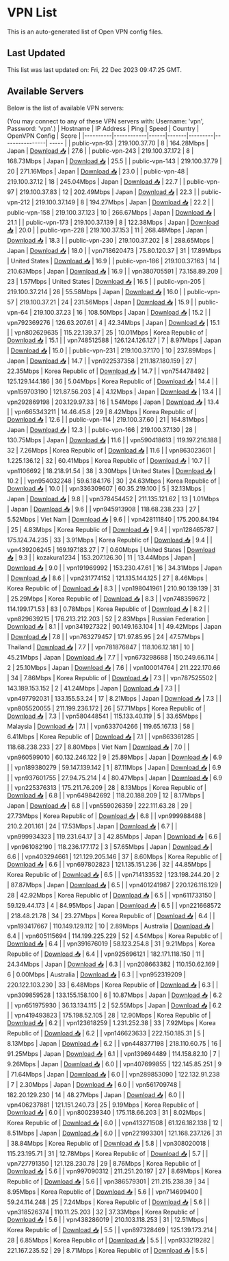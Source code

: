 # VPN List

This is an auto-generated list of Open VPN config files.

## Last Updated

This list was last updated on: Fri, 22 Dec 2023 09:47:25 GMT.

## Available Servers

Below is the list of available VPN servers:

(You may connect to any of these VPN servers with: Username: 'vpn', Password: 'vpn'.)
| Hostname | IP Address | Ping | Speed | Country | OpenVPN Config | Score |
|----------|------------|------|-------|---------|----------------| ----- |
| public-vpn-93 | 219.100.37.70 | 8 | 164.28Mbps | Japan | [Download 📥](./configs/server_0_JP.ovpn) | 27.6 |
| public-vpn-243 | 219.100.37.172 | 8 | 168.73Mbps | Japan | [Download 📥](./configs/server_1_JP.ovpn) | 25.5 |
| public-vpn-143 | 219.100.37.79 | 20 | 271.16Mbps | Japan | [Download 📥](./configs/server_2_JP.ovpn) | 23.0 |
| public-vpn-48 | 219.100.37.12 | 18 | 245.04Mbps | Japan | [Download 📥](./configs/server_3_JP.ovpn) | 22.7 |
| public-vpn-97 | 219.100.37.83 | 12 | 202.49Mbps | Japan | [Download 📥](./configs/server_4_JP.ovpn) | 22.3 |
| public-vpn-212 | 219.100.37.149 | 8 | 194.27Mbps | Japan | [Download 📥](./configs/server_5_JP.ovpn) | 22.2 |
| public-vpn-158 | 219.100.37.123 | 10 | 266.67Mbps | Japan | [Download 📥](./configs/server_6_JP.ovpn) | 21.1 |
| public-vpn-173 | 219.100.37.139 | 8 | 122.38Mbps | Japan | [Download 📥](./configs/server_7_JP.ovpn) | 20.0 |
| public-vpn-228 | 219.100.37.153 | 11 | 268.48Mbps | Japan | [Download 📥](./configs/server_8_JP.ovpn) | 18.3 |
| public-vpn-230 | 219.100.37.202 | 8 | 288.65Mbps | Japan | [Download 📥](./configs/server_9_JP.ovpn) | 18.0 |
| vpn718620473 | 75.80.120.37 | 31 | 17.89Mbps | United States | [Download 📥](./configs/server_10_US.ovpn) | 16.9 |
| public-vpn-186 | 219.100.37.163 | 14 | 210.63Mbps | Japan | [Download 📥](./configs/server_11_JP.ovpn) | 16.9 |
| vpn380705591 | 73.158.89.209 | 23 | 1.57Mbps | United States | [Download 📥](./configs/server_12_US.ovpn) | 16.5 |
| public-vpn-205 | 219.100.37.214 | 26 | 55.58Mbps | Japan | [Download 📥](./configs/server_13_JP.ovpn) | 16.0 |
| public-vpn-57 | 219.100.37.21 | 24 | 231.56Mbps | Japan | [Download 📥](./configs/server_14_JP.ovpn) | 15.9 |
| public-vpn-64 | 219.100.37.23 | 16 | 108.50Mbps | Japan | [Download 📥](./configs/server_15_JP.ovpn) | 15.2 |
| vpn792369276 | 126.63.207.61 | 4 | 42.34Mbps | Japan | [Download 📥](./configs/server_16_JP.ovpn) | 15.1 |
| vpn802629635 | 115.22.139.37 | 25 | 10.01Mbps | Korea Republic of | [Download 📥](./configs/server_17_KR.ovpn) | 15.1 |
| vpn748512588 | 126.124.126.127 | 7 | 8.97Mbps | Japan | [Download 📥](./configs/server_18_JP.ovpn) | 15.0 |
| public-vpn-231 | 219.100.37.170 | 10 | 237.89Mbps | Japan | [Download 📥](./configs/server_19_JP.ovpn) | 14.7 |
| vpn922537358 | 211.187.180.159 | 27 | 22.35Mbps | Korea Republic of | [Download 📥](./configs/server_20_KR.ovpn) | 14.7 |
| vpn754478492 | 125.129.144.186 | 36 | 5.04Mbps | Korea Republic of | [Download 📥](./configs/server_21_KR.ovpn) | 14.4 |
| vpn159703190 | 121.87.56.203 | 4 | 4.12Mbps | Japan | [Download 📥](./configs/server_22_JP.ovpn) | 13.4 |
| vpn292869198 | 203.129.97.33 | 16 | 1.54Mbps | Japan | [Download 📥](./configs/server_23_JP.ovpn) | 13.4 |
| vpn665343211 | 14.46.45.8 | 29 | 8.42Mbps | Korea Republic of | [Download 📥](./configs/server_24_KR.ovpn) | 12.6 |
| public-vpn-114 | 219.100.37.60 | 21 | 164.81Mbps | Japan | [Download 📥](./configs/server_25_JP.ovpn) | 12.3 |
| public-vpn-166 | 219.100.37.130 | 28 | 130.75Mbps | Japan | [Download 📥](./configs/server_26_JP.ovpn) | 11.6 |
| vpn590418613 | 119.197.216.188 | 32 | 7.26Mbps | Korea Republic of | [Download 📥](./configs/server_27_KR.ovpn) | 11.6 |
| vpn863023601 | 1.225.136.12 | 32 | 60.41Mbps | Korea Republic of | [Download 📥](./configs/server_28_KR.ovpn) | 10.7 |
| vpn1106692 | 18.218.91.54 | 38 | 3.30Mbps | United States | [Download 📥](./configs/server_29_US.ovpn) | 10.2 |
| vpn954032248 | 59.6.184.176 | 30 | 24.63Mbps | Korea Republic of | [Download 📥](./configs/server_30_KR.ovpn) | 10.0 |
| vpn336309607 | 60.35.219.100 | 5 | 32.13Mbps | Japan | [Download 📥](./configs/server_31_JP.ovpn) | 9.8 |
| vpn378454452 | 211.135.121.62 | 13 | 1.01Mbps | Japan | [Download 📥](./configs/server_32_JP.ovpn) | 9.6 |
| vpn945913908 | 118.68.238.233 | 27 | 5.52Mbps | Viet Nam | [Download 📥](./configs/server_33_VN.ovpn) | 9.6 |
| vpn428111840 | 175.200.84.194 | 25 | 4.83Mbps | Korea Republic of | [Download 📥](./configs/server_34_KR.ovpn) | 9.4 |
| vpn128465787 | 175.124.74.235 | 33 | 3.91Mbps | Korea Republic of | [Download 📥](./configs/server_35_KR.ovpn) | 9.4 |
| vpn439206245 | 169.197.183.27 | 7 | 0.60Mbps | United States | [Download 📥](./configs/server_36_US.ovpn) | 9.3 |
| kozakura1234 | 153.207.126.30 | 11 | 13.44Mbps | Japan | [Download 📥](./configs/server_37_JP.ovpn) | 9.0 |
| vpn191969992 | 153.230.47.61 | 16 | 34.31Mbps | Japan | [Download 📥](./configs/server_38_JP.ovpn) | 8.6 |
| vpn231774152 | 121.135.144.125 | 27 | 8.46Mbps | Korea Republic of | [Download 📥](./configs/server_39_KR.ovpn) | 8.3 |
| vpn198041961 | 210.90.139.139 | 31 | 25.29Mbps | Korea Republic of | [Download 📥](./configs/server_40_KR.ovpn) | 8.3 |
| vpn748359672 | 114.199.171.53 | 83 | 0.78Mbps | Korea Republic of | [Download 📥](./configs/server_41_KR.ovpn) | 8.2 |
| vpn829639215 | 176.213.212.203 | 52 | 2.83Mbps | Russian Federation | [Download 📥](./configs/server_42_RU.ovpn) | 8.1 |
| vpn341927322 | 90.149.163.104 | 1 | 49.42Mbps | Japan | [Download 📥](./configs/server_43_JP.ovpn) | 7.8 |
| vpn763279457 | 171.97.85.95 | 24 | 47.57Mbps | Thailand | [Download 📥](./configs/server_44_TH.ovpn) | 7.7 |
| vpn781876847 | 118.106.12.181 | 10 | 45.21Mbps | Japan | [Download 📥](./configs/server_45_JP.ovpn) | 7.7 |
| vpn673298688 | 150.249.66.114 | 2 | 25.10Mbps | Japan | [Download 📥](./configs/server_46_JP.ovpn) | 7.6 |
| vpn100014764 | 211.222.170.66 | 34 | 7.86Mbps | Korea Republic of | [Download 📥](./configs/server_47_KR.ovpn) | 7.3 |
| vpn787525502 | 143.189.153.152 | 2 | 41.24Mbps | Japan | [Download 📥](./configs/server_48_JP.ovpn) | 7.3 |
| vpn497792031 | 133.155.53.24 | 17 | 8.21Mbps | Japan | [Download 📥](./configs/server_49_JP.ovpn) | 7.3 |
| vpn805520055 | 211.199.236.172 | 26 | 57.71Mbps | Korea Republic of | [Download 📥](./configs/server_50_KR.ovpn) | 7.3 |
| vpn580448541 | 115.133.40.119 | 5 | 33.65Mbps | Malaysia | [Download 📥](./configs/server_51_MY.ovpn) | 7.1 |
| vpn633704266 | 119.65.167.13 | 58 | 6.41Mbps | Korea Republic of | [Download 📥](./configs/server_52_KR.ovpn) | 7.1 |
| vpn863361285 | 118.68.238.233 | 27 | 8.80Mbps | Viet Nam | [Download 📥](./configs/server_53_VN.ovpn) | 7.0 |
| vpn960599010 | 60.132.246.122 | 9 | 25.89Mbps | Japan | [Download 📥](./configs/server_54_JP.ovpn) | 6.9 |
| vpn189380279 | 59.147.139.142 | 1 | 87.11Mbps | Japan | [Download 📥](./configs/server_55_JP.ovpn) | 6.9 |
| vpn937601755 | 27.94.75.214 | 4 | 80.47Mbps | Japan | [Download 📥](./configs/server_56_JP.ovpn) | 6.9 |
| vpn225376313 | 175.211.76.209 | 28 | 8.13Mbps | Korea Republic of | [Download 📥](./configs/server_57_KR.ovpn) | 6.8 |
| vpn649842692 | 118.20.188.209 | 12 | 8.17Mbps | Japan | [Download 📥](./configs/server_58_JP.ovpn) | 6.8 |
| vpn559026359 | 222.111.63.28 | 29 | 27.73Mbps | Korea Republic of | [Download 📥](./configs/server_59_KR.ovpn) | 6.8 |
| vpn999988488 | 210.2.201.161 | 24 | 17.53Mbps | Japan | [Download 📥](./configs/server_60_JP.ovpn) | 6.7 |
| vpn999934323 | 119.231.64.17 | 3 | 42.85Mbps | Japan | [Download 📥](./configs/server_61_JP.ovpn) | 6.6 |
| vpn961082190 | 118.236.177.172 | 3 | 57.65Mbps | Japan | [Download 📥](./configs/server_62_JP.ovpn) | 6.6 |
| vpn403294661 | 121.129.205.146 | 37 | 8.60Mbps | Korea Republic of | [Download 📥](./configs/server_63_KR.ovpn) | 6.6 |
| vpn697802823 | 121.135.151.236 | 32 | 44.85Mbps | Korea Republic of | [Download 📥](./configs/server_64_KR.ovpn) | 6.5 |
| vpn714133532 | 123.198.244.20 | 2 | 87.87Mbps | Japan | [Download 📥](./configs/server_65_JP.ovpn) | 6.5 |
| vpn401241987 | 220.126.116.129 | 28 | 42.92Mbps | Korea Republic of | [Download 📥](./configs/server_66_KR.ovpn) | 6.5 |
| vpn611733150 | 59.129.44.173 | 4 | 84.95Mbps | Japan | [Download 📥](./configs/server_67_JP.ovpn) | 6.5 |
| vpn221668572 | 218.48.21.78 | 34 | 23.27Mbps | Korea Republic of | [Download 📥](./configs/server_68_KR.ovpn) | 6.4 |
| vpn193417667 | 110.149.129.112 | 10 | 2.89Mbps | Australia | [Download 📥](./configs/server_69_AU.ovpn) | 6.4 |
| vpn605115694 | 114.199.225.229 | 52 | 4.54Mbps | Korea Republic of | [Download 📥](./configs/server_70_KR.ovpn) | 6.4 |
| vpn391676019 | 58.123.254.8 | 31 | 9.21Mbps | Korea Republic of | [Download 📥](./configs/server_71_KR.ovpn) | 6.4 |
| vpn925696121 | 182.171.118.150 | 11 | 24.34Mbps | Japan | [Download 📥](./configs/server_72_JP.ovpn) | 6.3 |
| vpn208663382 | 110.150.62.169 | 6 | 0.00Mbps | Australia | [Download 📥](./configs/server_73_AU.ovpn) | 6.3 |
| vpn952319209 | 220.122.103.230 | 33 | 6.48Mbps | Korea Republic of | [Download 📥](./configs/server_74_KR.ovpn) | 6.3 |
| vpn309859528 | 133.155.158.100 | 6 | 10.87Mbps | Japan | [Download 📥](./configs/server_75_JP.ovpn) | 6.2 |
| vpn651975930 | 36.13.134.115 | 2 | 52.55Mbps | Japan | [Download 📥](./configs/server_76_JP.ovpn) | 6.2 |
| vpn419493823 | 175.198.52.105 | 28 | 12.90Mbps | Korea Republic of | [Download 📥](./configs/server_77_KR.ovpn) | 6.2 |
| vpn123618259 | 1.231.252.38 | 33 | 7.92Mbps | Korea Republic of | [Download 📥](./configs/server_78_KR.ovpn) | 6.2 |
| vpn146623633 | 222.150.185.31 | 5 | 8.13Mbps | Japan | [Download 📥](./configs/server_79_JP.ovpn) | 6.2 |
| vpn448377198 | 218.110.60.75 | 16 | 91.25Mbps | Japan | [Download 📥](./configs/server_80_JP.ovpn) | 6.1 |
| vpn139694489 | 114.158.82.10 | 7 | 9.26Mbps | Japan | [Download 📥](./configs/server_81_JP.ovpn) | 6.0 |
| vpn407699855 | 122.145.85.251 | 9 | 71.64Mbps | Japan | [Download 📥](./configs/server_82_JP.ovpn) | 6.0 |
| vpn289853090 | 122.132.91.238 | 7 | 2.30Mbps | Japan | [Download 📥](./configs/server_83_JP.ovpn) | 6.0 |
| vpn561709748 | 182.20.129.230 | 14 | 48.27Mbps | Japan | [Download 📥](./configs/server_84_JP.ovpn) | 6.0 |
| vpn406237881 | 121.151.240.73 | 25 | 9.19Mbps | Korea Republic of | [Download 📥](./configs/server_85_KR.ovpn) | 6.0 |
| vpn800239340 | 175.118.66.203 | 31 | 8.02Mbps | Korea Republic of | [Download 📥](./configs/server_86_KR.ovpn) | 6.0 |
| vpn413271508 | 61.126.182.138 | 12 | 8.51Mbps | Japan | [Download 📥](./configs/server_87_JP.ovpn) | 6.0 |
| vpn221993301 | 121.168.237.126 | 31 | 38.84Mbps | Korea Republic of | [Download 📥](./configs/server_88_KR.ovpn) | 5.8 |
| vpn308020018 | 115.23.195.71 | 31 | 12.78Mbps | Korea Republic of | [Download 📥](./configs/server_89_KR.ovpn) | 5.7 |
| vpn727791350 | 121.128.230.78 | 29 | 8.76Mbps | Korea Republic of | [Download 📥](./configs/server_90_KR.ovpn) | 5.6 |
| vpn997090312 | 211.251.20.197 | 27 | 8.69Mbps | Korea Republic of | [Download 📥](./configs/server_91_KR.ovpn) | 5.6 |
| vpn386579301 | 211.215.238.39 | 34 | 8.95Mbps | Korea Republic of | [Download 📥](./configs/server_92_KR.ovpn) | 5.6 |
| vpn714699400 | 59.24.114.248 | 25 | 7.24Mbps | Korea Republic of | [Download 📥](./configs/server_93_KR.ovpn) | 5.6 |
| vpn318526374 | 110.11.25.203 | 32 | 37.33Mbps | Korea Republic of | [Download 📥](./configs/server_94_KR.ovpn) | 5.6 |
| vpn438286019 | 210.103.118.253 | 31 | 12.51Mbps | Korea Republic of | [Download 📥](./configs/server_95_KR.ovpn) | 5.5 |
| vpn897328469 | 125.139.173.214 | 28 | 6.85Mbps | Korea Republic of | [Download 📥](./configs/server_96_KR.ovpn) | 5.5 |
| vpn933219282 | 221.167.235.52 | 29 | 8.71Mbps | Korea Republic of | [Download 📥](./configs/server_97_KR.ovpn) | 5.5 |
